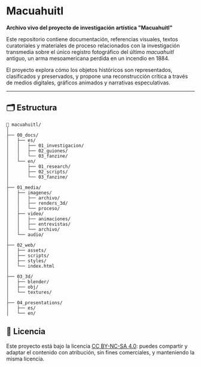 # Macuahuitl

**Archivo vivo del proyecto de investigación artística "Macuahuitl"**

Este repositorio contiene documentación, referencias visuales, textos curatoriales y materiales de proceso relacionados con la investigación transmedia sobre el único registro fotográfico del último *macuahuitl* antiguo, un arma mesoamericana perdida en un incendio en 1884.

El proyecto explora cómo los objetos históricos son representados, clasificados y preservados, y propone una reconstrucción crítica a través de medios digitales, gráficos animados y narrativas especulativas.

---

## 🗂 Estructura

```
📁 macuahuitl/
│
├── 00_docs/
│   ├── es/
│   │   ├── 01_investigacion/
│   │   ├── 02_guiones/
│   │   └── 03_fanzine/
│   └── en/
│       ├── 01_research/
│       ├── 02_scripts/
│       └── 03_fanzine/
│
├── 01_media/
│   ├── imagenes/
│   │   ├── archivo/
│   │   ├── renders_3d/
│   │   └── proceso/
│   ├── video/
│   │   ├── animaciones/
│   │   ├── entrevistas/
│   │   └── archivo/
│   └── audio/
│
├── 02_web/
│   ├── assets/
│   ├── scripts/
│   ├── styles/
│   └── index.html
│
├── 03_3d/
│   ├── blender/
│   ├── obj/
│   └── textures/
│
├── 04_presentations/
│   ├── es/
│   └── en/
```

## 🧾 Licencia

Este proyecto está bajo la licencia <a href="https://creativecommons.org/licenses/by-nc-sa/4.0/" target="_blank" rel="noopener noreferrer">CC BY-NC-SA 4.0</a>: puedes compartir y adaptar el contenido con atribución, sin fines comerciales, y manteniendo la misma licencia.
